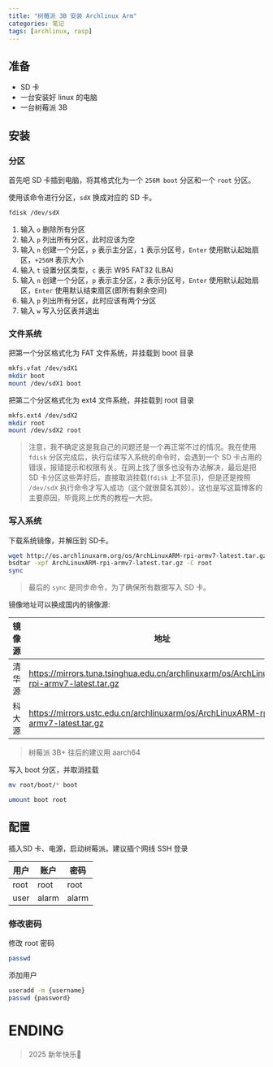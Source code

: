 ```yaml
---
title: "树莓派 3B 安装 Archlinux Arm"
categories: 笔记
tags: [archlinux, rasp]
---
```


## 准备
- SD 卡
- 一台安装好 linux 的电脑
- 一台树莓派 3B

## 安装

### 分区

首先吧 SD 卡插到电脑，将其格式化为一个 `256M boot` 分区和一个 `root` 分区。

使用该命令进行分区，`sdX` 换成对应的 SD 卡。

```bash
fdisk /dev/sdX
```
1. 输入 `o` 删除所有分区
2. 输入 `p` 列出所有分区，此时应该为空
3. 输入 `n` 创建一个分区，`p` 表示主分区，`1` 表示分区号，`Enter` 使用默认起始扇区，`+256M` 表示大小
4. 输入 `t` 设置分区类型，`c` 表示 W95 FAT32 (LBA)
5. 输入 `n` 创建一个分区，`p` 表示主分区，`2` 表示分区号，`Enter` 使用默认起始扇区，`Enter` 使用默认结束扇区(即所有剩余空间)
6. 输入 `p` 列出所有分区，此时应该有两个分区
7. 输入 `w` 写入分区表并退出

### 文件系统

把第一个分区格式化为 FAT 文件系统，并挂载到 boot 目录
```bash
mkfs.vfat /dev/sdX1
mkdir boot
mount /dev/sdX1 boot
```

把第二个分区格式化为 ext4 文件系统，并挂载到 root 目录

```bash
mkfs.ext4 /dev/sdX2
mkdir root
mount /dev/sdX2 root
```

> 注意，我不确定这是我自己的问题还是一个再正常不过的情况。我在使用 `fdisk` 分区完成后，执行后续写入系统的命令时，会遇到一个 SD 卡占用的错误，报错提示和权限有关。在网上找了很多也没有办法解决，最后是把 SD 卡分区这些弄好后，直接取消挂载(`fdisk` 上不显示)，但是还是按照 `/dev/sdX` 执行命令才写入成功（这个就很莫名其妙）。这也是写这篇博客的主要原因，毕竟网上优秀的教程一大把。

### 写入系统

下载系统镜像，并解压到 SD卡。

```bash
wget http://os.archlinuxarm.org/os/ArchLinuxARM-rpi-armv7-latest.tar.gz
bsdtar -xpf ArchLinuxARM-rpi-armv7-latest.tar.gz -C root
sync
```

> 最后的 `sync` 是同步命令，为了确保所有数据写入 SD 卡。

镜像地址可以换成国内的镜像源:

|镜像源|地址|
|---|---|
|清华源|https://mirrors.tuna.tsinghua.edu.cn/archlinuxarm/os/ArchLinuxARM-rpi-armv7-latest.tar.gz|
|科大源|https://mirrors.ustc.edu.cn/archlinuxarm/os/ArchLinuxARM-rpi-armv7-latest.tar.gz|

> 树莓派 3B+ 往后的建议用 aarch64

写入 boot 分区，并取消挂载

```bash
mv root/boot/* boot

umount boot root
```

## 配置

插入SD 卡、电源，启动树莓派。建议插个网线 SSH 登录

|用户|账户|密码|
|--|--|--|
|root|root|root|
|user|alarm|alarm|

### 修改密码

修改 root 密码

```bash
passwd
```

添加用户
```bash
useradd -m {username}
passwd {password}
```

# ENDING

> 2025 新年快乐🎇

[^1]:[Raspberry Pi 3](https://archlinuxarm.org/platforms/armv8/broadcom/raspberry-pi-3)
[^2]:[在树莓派3 中安装 Arch Linux](https://immwind.com/raspberry-pi-install-arch-linux/)
[^3]:[树莓派安装Arch Linux 教程（一）安装Arch](https://qsctech-sange.github.io/arch-on-Raspberrypi.html#%E6%89%80%E9%9C%80%E5%B7%A5%E5%85%B7)